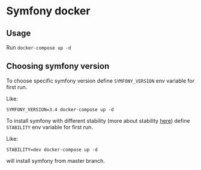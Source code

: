 Symfony docker
======

Usage
------

Run `docker-compose up -d`

Choosing symfony version
------

To choose specific symfony version define `SYMFONY_VERSION` env variable for first run.

Like:

`SYMFONY_VERSION=3.4 docker-compose up -d`

To install symfony with different stability (more about stability [here](https://getcomposer.org/doc/04-schema.md#minimum-stability)) define `STABILITY` env variable for first run.

Like:

`STABILITY=dev docker-compose up -d`

will install symfony from master branch.
